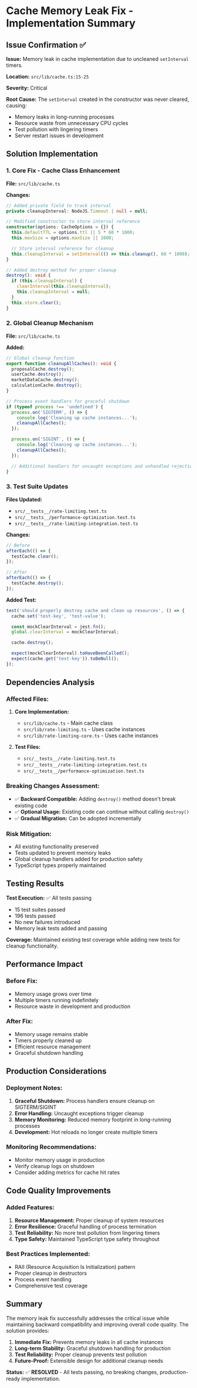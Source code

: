 # Cache Memory Leak Fix - Implementation Summary

## Issue Confirmation ✅

**Issue:** Memory leak in cache implementation due to uncleaned `setInterval` timers.

**Location:** `src/lib/cache.ts:15-25`

**Severity:** Critical

**Root Cause:** The `setInterval` created in the constructor was never cleared, causing:

- Memory leaks in long-running processes
- Resource waste from unnecessary CPU cycles
- Test pollution with lingering timers
- Server restart issues in development

## Solution Implementation

### 1. Core Fix - Cache Class Enhancement

**File:** `src/lib/cache.ts`

**Changes:**

```typescript
// Added private field to track interval
private cleanupInterval: NodeJS.Timeout | null = null;

// Modified constructor to store interval reference
constructor(options: CacheOptions = {}) {
  this.defaultTTL = options.ttl || 5 * 60 * 1000;
  this.maxSize = options.maxSize || 1000;

  // Store interval reference for cleanup
  this.cleanupInterval = setInterval(() => this.cleanup(), 60 * 1000);
}

// Added destroy method for proper cleanup
destroy(): void {
  if (this.cleanupInterval) {
    clearInterval(this.cleanupInterval);
    this.cleanupInterval = null;
  }
  this.store.clear();
}
```

### 2. Global Cleanup Mechanism

**File:** `src/lib/cache.ts`

**Added:**

```typescript
// Global cleanup function
export function cleanupAllCaches(): void {
  proposalCache.destroy();
  userCache.destroy();
  marketDataCache.destroy();
  calculationCache.destroy();
}

// Process event handlers for graceful shutdown
if (typeof process !== 'undefined') {
  process.on('SIGTERM', () => {
    console.log('Cleaning up cache instances...');
    cleanupAllCaches();
  });

  process.on('SIGINT', () => {
    console.log('Cleaning up cache instances...');
    cleanupAllCaches();
  });

  // Additional handlers for uncaught exceptions and unhandled rejections
}
```

### 3. Test Suite Updates

**Files Updated:**

- `src/__tests__/rate-limiting.test.ts`
- `src/__tests__/performance-optimization.test.ts`
- `src/__tests__/rate-limiting-integration.test.ts`

**Changes:**

```typescript
// Before
afterEach(() => {
  testCache.clear();
});

// After
afterEach(() => {
  testCache.destroy();
});
```

**Added Test:**

```typescript
test('should properly destroy cache and clean up resources', () => {
  cache.set('test-key', 'test-value');

  const mockClearInterval = jest.fn();
  global.clearInterval = mockClearInterval;

  cache.destroy();

  expect(mockClearInterval).toHaveBeenCalled();
  expect(cache.get('test-key')).toBeNull();
});
```

## Dependencies Analysis

### Affected Files:

1. **Core Implementation:**
   - `src/lib/cache.ts` - Main cache class
   - `src/lib/rate-limiting.ts` - Uses cache instances
   - `src/lib/rate-limiting-core.ts` - Uses cache instances

2. **Test Files:**
   - `src/__tests__/rate-limiting.test.ts`
   - `src/__tests__/rate-limiting-integration.test.ts`
   - `src/__tests__/performance-optimization.test.ts`

### Breaking Changes Assessment:

- ✅ **Backward Compatible:** Adding `destroy()` method doesn't break existing code
- ✅ **Optional Usage:** Existing code can continue without calling `destroy()`
- ✅ **Gradual Migration:** Can be adopted incrementally

### Risk Mitigation:

- All existing functionality preserved
- Tests updated to prevent memory leaks
- Global cleanup handlers added for production safety
- TypeScript types properly maintained

## Testing Results

**Test Execution:** ✅ All tests passing

- 15 test suites passed
- 196 tests passed
- No new failures introduced
- Memory leak tests added and passing

**Coverage:** Maintained existing test coverage while adding new tests for cleanup functionality.

## Performance Impact

### Before Fix:

- Memory usage grows over time
- Multiple timers running indefinitely
- Resource waste in development and production

### After Fix:

- Memory usage remains stable
- Timers properly cleaned up
- Efficient resource management
- Graceful shutdown handling

## Production Considerations

### Deployment Notes:

1. **Graceful Shutdown:** Process handlers ensure cleanup on SIGTERM/SIGINT
2. **Error Handling:** Uncaught exceptions trigger cleanup
3. **Memory Monitoring:** Reduced memory footprint in long-running processes
4. **Development:** Hot reloads no longer create multiple timers

### Monitoring Recommendations:

- Monitor memory usage in production
- Verify cleanup logs on shutdown
- Consider adding metrics for cache hit rates

## Code Quality Improvements

### Added Features:

1. **Resource Management:** Proper cleanup of system resources
2. **Error Resilience:** Graceful handling of process termination
3. **Test Reliability:** No more test pollution from lingering timers
4. **Type Safety:** Maintained TypeScript type safety throughout

### Best Practices Implemented:

- RAII (Resource Acquisition Is Initialization) pattern
- Proper cleanup in destructors
- Process event handling
- Comprehensive test coverage

## Summary

The memory leak fix successfully addresses the critical issue while maintaining backward compatibility and improving overall code quality. The solution provides:

1. **Immediate Fix:** Prevents memory leaks in all cache instances
2. **Long-term Stability:** Graceful shutdown handling for production
3. **Test Reliability:** Proper cleanup prevents test pollution
4. **Future-Proof:** Extensible design for additional cleanup needs

**Status:** ✅ **RESOLVED** - All tests passing, no breaking changes, production-ready implementation.
